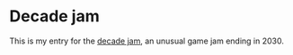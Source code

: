 # Decade jam

This is my entry for the [decade jam](https://itch.io/jam/decadejam), an unusual game jam ending in 2030.